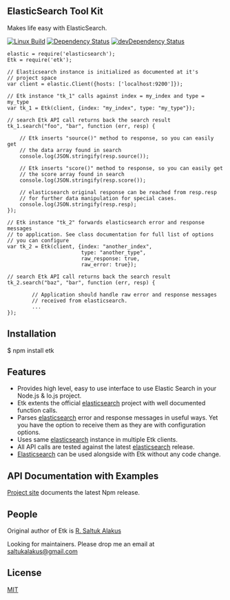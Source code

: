 ## ElasticSearch Tool Kit

Makes life easy with ElasticSearch.

[![Linux Build][travis-image]][travis-url]
[![Dependency Status][david-dm-dev-image]][david-dm-dev-url]
[![devDependency Status][david-dm-devDep-image]][david-dm-devDep-url]

    elastic = require('elasticsearch');
    Etk = require('etk');

    // Elasticsearch instance is initialized as documented at it's
    // project space
    var client = elastic.Client({hosts: ['localhost:9200']});

    // Etk instance "tk_1" calls against index = my_index and type = my_type
    var tk_1 = Etk(client, {index: "my_index", type: "my_type"});

    // search Etk API call returns back the search result
    tk_1.search("foo", "bar", function (err, resp) {

        // Etk inserts "source()" method to response, so you can easily get 
        // the data array found in search
        console.log(JSON.stringify(resp.source());
        
        // Etk inserts "score()" method to response, so you can easily get 
        // the score array found in search
        console.log(JSON.stringify(resp.score());
                
        // elasticsearch original response can be reached from resp.resp 
        // for further data manipulation for special cases.
        console.log(JSON.stringify(resp.resp);
    });

    // Etk instance "tk_2" forwards elasticsearch error and response messages
    // to application. See class documentation for full list of options
    // you can configure
    var tk_2 = Etk(client, {index: "another_index",
                            type: "another_type",
                            raw_response: true,
                            raw_error: true});

    // search Etk API call returns back the search result
    tk_2.search("baz", "bar", function (err, resp) {

            // Application should handle raw error and response messages
            // received from elasticsearch.
            ...
    });

## Installation
$ npm install etk

## Features
* Provides high level, easy to use interface to use Elastic Search in your Node.js & Io.js project.
* Etk extents the official [elasticsearch](https://github.com/elastic/elasticsearch-js) project with well documented function calls.
* Parses [elasticsearch](https://github.com/elastic/elasticsearch-js) error and response messages in useful ways. Yet you have the option to receive them as they are with configuration options.
* Uses same [elasticsearch](https://github.com/elastic/elasticsearch-js) instance in multiple Etk clients.
* All API calls are tested against the latest [elasticsearch](https://github.com/elastic/elasticsearch-js) release.
* [Elasticsearch](https://github.com/elastic/elasticsearch-js) can be used alongside with Etk without any code change.

## API Documentation with Examples
[Project site](http://saltukalakus.github.io/etk) documents the latest Npm release.

## People

Original author of Etk is [R. Saltuk Alakus](https://github.com/saltukalakus)

Looking for maintainers. Please drop me an email at saltukalakus@gmail.com

## License

[MIT](LICENSE)

[travis-image]: https://travis-ci.org/saltukalakus/etk.svg?branch=master
[travis-url]: https://travis-ci.org/saltukalakus/etk
[david-dm-dev-image]: https://david-dm.org/saltukalakus/etk.svg?style=flat
[david-dm-dev-url]: https://david-dm.org/saltukalakus/etk
[david-dm-devDep-image]: https://david-dm.org/saltukalakus/etk/dev-status.svg?style=flat
[david-dm-devDep-url]: https://david-dm.org/saltukalakus/etk#info=devDependencies
